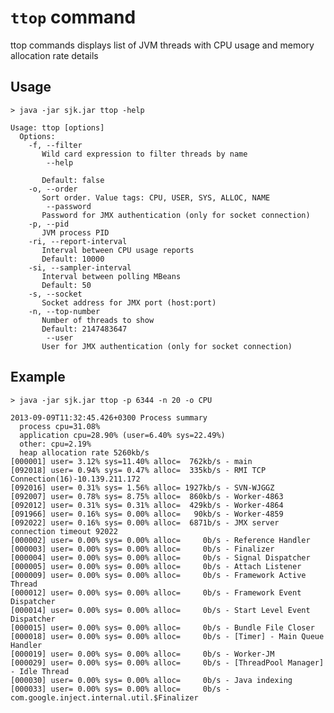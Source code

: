 `ttop` command
==============

ttop commands displays list of JVM threads with CPU usage and memory allocation rate details

Usage
-----

    > java -jar sjk.jar ttop -help
    
    Usage: ttop [options]
      Options:
        -f, --filter
           Wild card expression to filter threads by name
            --help
           
           Default: false
        -o, --order
           Sort order. Value tags: CPU, USER, SYS, ALLOC, NAME
            --password
           Password for JMX authentication (only for socket connection)
        -p, --pid
           JVM process PID
        -ri, --report-interval
           Interval between CPU usage reports
           Default: 10000
        -si, --sampler-interval
           Interval between polling MBeans
           Default: 50
        -s, --socket
           Socket address for JMX port (host:port)
        -n, --top-number
           Number of threads to show
           Default: 2147483647
            --user
           User for JMX authentication (only for socket connection)

Example
-------

    > java -jar sjk.jar ttop -p 6344 -n 20 -o CPU

    2013-09-09T11:32:45.426+0300 Process summary
      process cpu=31.08%
      application cpu=28.90% (user=6.40% sys=22.49%)
      other: cpu=2.19%
      heap allocation rate 5260kb/s
    [000001] user= 3.12% sys=11.40% alloc=  762kb/s - main
    [092018] user= 0.94% sys= 0.47% alloc=  335kb/s - RMI TCP Connection(16)-10.139.211.172
    [092016] user= 0.31% sys= 1.56% alloc= 1927kb/s - SVN-WJGGZ
    [092007] user= 0.78% sys= 8.75% alloc=  860kb/s - Worker-4863
    [092012] user= 0.31% sys= 0.31% alloc=  429kb/s - Worker-4864
    [091966] user= 0.16% sys= 0.00% alloc=   90kb/s - Worker-4859
    [092022] user= 0.16% sys= 0.00% alloc=  6871b/s - JMX server connection timeout 92022
    [000002] user= 0.00% sys= 0.00% alloc=     0b/s - Reference Handler
    [000003] user= 0.00% sys= 0.00% alloc=     0b/s - Finalizer
    [000004] user= 0.00% sys= 0.00% alloc=     0b/s - Signal Dispatcher
    [000005] user= 0.00% sys= 0.00% alloc=     0b/s - Attach Listener
    [000009] user= 0.00% sys= 0.00% alloc=     0b/s - Framework Active Thread
    [000012] user= 0.00% sys= 0.00% alloc=     0b/s - Framework Event Dispatcher
    [000014] user= 0.00% sys= 0.00% alloc=     0b/s - Start Level Event Dispatcher
    [000015] user= 0.00% sys= 0.00% alloc=     0b/s - Bundle File Closer
    [000018] user= 0.00% sys= 0.00% alloc=     0b/s - [Timer] - Main Queue Handler
    [000019] user= 0.00% sys= 0.00% alloc=     0b/s - Worker-JM
    [000029] user= 0.00% sys= 0.00% alloc=     0b/s - [ThreadPool Manager] - Idle Thread
    [000030] user= 0.00% sys= 0.00% alloc=     0b/s - Java indexing
    [000033] user= 0.00% sys= 0.00% alloc=     0b/s - com.google.inject.internal.util.$Finalizer
